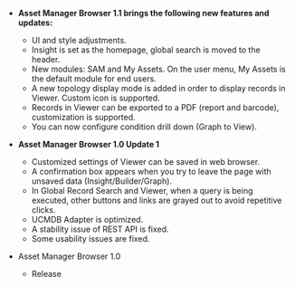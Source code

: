 
- **Asset Manager Browser 1.1 brings the following new features and updates:**
    - UI and style adjustments.
    - Insight is set as the homepage, global search is moved to the header.
    - New modules: SAM and My Assets. On the user menu, My Assets is the default module for end users.
    - A new topology display mode is added in order to display records in Viewer. Custom icon is supported.
    - Records in Viewer can be exported to a PDF (report and barcode), customization is supported.
    - You can now configure condition drill down (Graph to View).

- **Asset Manager Browser 1.0 Update 1**
    - Customized settings of Viewer can be saved in web browser.
    - A confirmation box appears when you try to leave the page with unsaved data (Insight/Builder/Graph).
    - In Global Record Search and Viewer, when a query is being executed, other buttons and links are grayed out to avoid repetitive clicks.
    - UCMDB Adapter is optimized.
    - A stability issue of REST API is fixed.
    - Some usability issues are fixed.

- Asset Manager Browser 1.0
    - Release